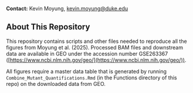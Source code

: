 **Contact:** Kevin Moyung, kevin.moyung@duke.edu

## About This Repository

This repository contains scripts and other files needed to reproduce all the figures from Moyung et al. (2025). Processed BAM files and downstream data are available in GEO under the accession number GSE263367 ([https://www.ncbi.nlm.nih.gov/geo/](https://www.ncbi.nlm.nih.gov/geo/)). 

All figures require a master data table that is generated by running ```Combine_Mutant_Quantifications.Rmd``` (in the Functions directory of this repo) on the downloaded data from GEO. 



